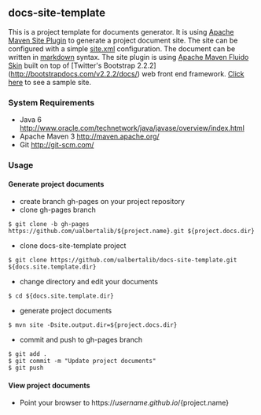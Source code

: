 ## docs-site-template

This is a project template for documents generator. It is using [Apache Maven Site Plugin](http://maven.apache.org/plugins-archives/maven-site-plugin-3.3/)
to generate a project document site. The site can be configured with a simple [site.xml](http://maven.apache.org/plugins-archives/maven-site-plugin-3.3/examples/sitedescriptor.html)
configuration. The document can be written in [markdown](https://github.com/adam-p/markdown-here/wiki/Markdown-Cheatsheet) syntax.
The site plugin is using [Apache Maven Fluido Skin](https://maven.apache.org/skins/maven-fluido-skin/) built on top of [Twitter's Bootstrap 2.2.2]
(http://bootstrapdocs.com/v2.2.2/docs/) web front end framework. [Click here](http://piyapongch.github.io/docs-site-template) to see a sample site.


### System Requirements

* Java 6 <http://www.oracle.com/technetwork/java/javase/overview/index.html>
* Apache Maven 3 <http://maven.apache.org/>
* Git <http://git-scm.com/>

### Usage

#### Generate project documents 

* create branch gh-pages on your project repository
* clone gh-pages branch
```shell
$ git clone -b gh-pages https://github.com/ualbertalib/${project.name}.git ${project.docs.dir}
```

* clone docs-site-template project
```shell
$ git clone https://github.com/ualbertalib/docs-site-template.git ${docs.site.template.dir}
```

* change directory and edit your documents
```shell
$ cd ${docs.site.template.dir}
```

* generate project documents
```
$ mvn site -Dsite.output.dir=${project.docs.dir}
```

* commit and push to gh-pages branch
```
$ git add .
$ git commit -m "Update project documents"
$ git push
```

#### View project documents

* Point your browser to https://${username}.github.io/${project.name}










